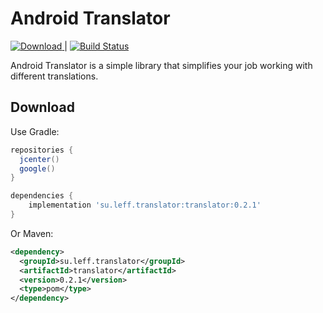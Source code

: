 Android Translator
=====

[ ![Download](https://api.bintray.com/packages/leffsu/translator/translator/images/download.svg) ](https://bintray.com/leffsu/translator/translator/_latestVersion) | [![Build Status](https://travis-ci.org/leffsu/Android_Translator.svg?branch=master)](https://travis-ci.org/leffsu/Android_Translator)

Android Translator is a simple library that simplifies your job working with different translations.

Download
--------
Use Gradle:

```gradle
repositories {
  jcenter()
  google()
}

dependencies {
    implementation 'su.leff.translator:translator:0.2.1'
}
```

Or Maven:

```xml
<dependency>
  <groupId>su.leff.translator</groupId>
  <artifactId>translator</artifactId>
  <version>0.2.1</version>
  <type>pom</type>
</dependency>
```
